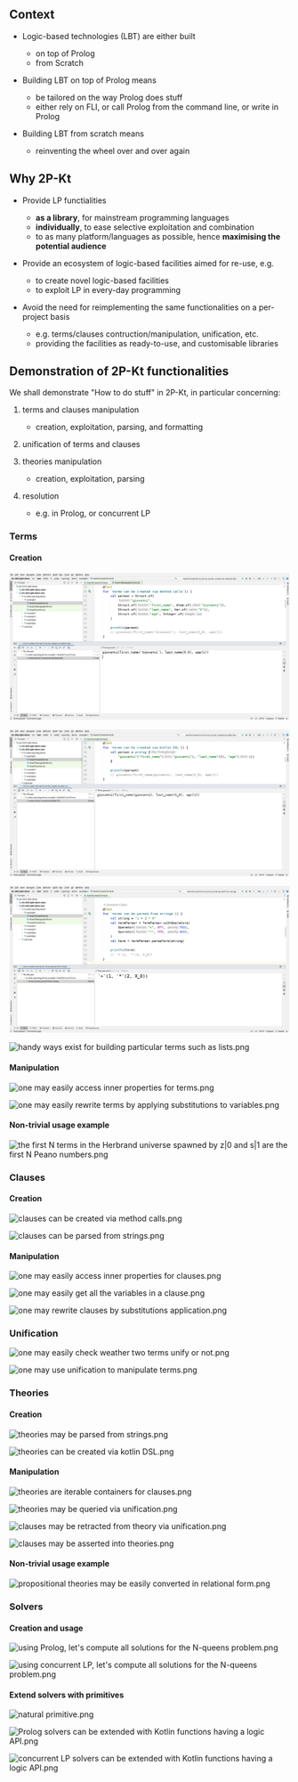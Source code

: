 ## Context

- Logic-based technologies (LBT) are either built
    * on top of Prolog
    * from Scratch

- Building LBT on top of Prolog means
    * be tailored on the way Prolog does stuff
    * either rely on FLI, or call Prolog from the command line, or write in Prolog

- Building LBT from scratch means
    * reinventing the wheel over and over again

## Why 2P-Kt

- Provide LP functialities
    * __as a library__, for mainstream programming languages
    * __individually__, to ease selective exploitation and combination
    * to as many platform/languages as possible, hence __maximising the potential audience__ 

- Provide an ecosystem of logic-based facilities aimed for re-use, e.g.
    * to create novel logic-based facilities
    * to exploit LP in every-day programming

- Avoid the need for reimplementing the same functionalities on a per-project basis
    * e.g. terms/clauses contruction/manipulation, unification, etc.
    * providing the facilities as ready-to-use, and customisable libraries

## Demonstration of 2P-Kt functionalities

We shall demonstrate "How to do stuff" in 2P-Kt, in particular concerning:
 
1. terms and clauses manipulation
    - creation, exploitation, parsing, and formatting

2. unification of terms and clauses

3. theories manipulation
    - creation, exploitation, parsing

4. resolution
    - e.g. in Prolog, or concurrent LP

### Terms 

#### Creation

![terms can be created via method calls.png](.img/e1-1.png)

![terms can be created via kotlin DSL.png](.img/e1-2.png)

![terms can be parsed from strings.png](.img/e1-3.png)

![handy ways exist for building particular terms such as lists.png](./img/e1-4.png)

#### Manipulation

![one may easily access inner properties for terms.png](./img/e1-5.png)

![one may easily rewrite terms by applying substitutions to variables.png](./img/e1-6.png)

#### Non-trivial usage example

![the first N terms in the Herbrand universe spawned by z|0 and s|1 are the first N Peano numbers.png](./img/e1-7.png)

### Clauses

#### Creation

![clauses can be created via method calls.png](./img/es2-1.png)

![clauses can be parsed from strings.png](./img/es2-2.png)

#### Manipulation

![one may easily access inner properties for clauses.png](./img/es2-3.png)

![one may easily get all the variables in a clause.png](./img/es2-4.png)

![one may rewrite clauses by substitutions application.png](./img/es2-5.png)

### Unification

![one may easily check weather two terms unify or not.png](./img/es3-1.png)

![one may use unification to manipulate terms.png](./img/es3-2.png)

### Theories

#### Creation

![theories may be parsed from strings.png](./img/es4-1.png)

![theories can be created via kotlin DSL.png](./img/es4-2.png)

#### Manipulation

![theories are iterable containers for clauses.png](./img/es4-3.png)

![theories may be queried via unification.png](./img/es4-4.png)

![clauses may be retracted from theory via unification.png](./img/es4-5.png)

![clauses may be asserted into theories.png](./img/es4-6.png)

#### Non-trivial usage example

![propositional theories may be easily converted in relational form.png](./img/es4-7.png)

### Solvers

#### Creation and usage

![using Prolog, let's compute all solutions for the N-queens problem.png](./img/es5-1.png)

![using concurrent LP, let's compute all solutions for the N-queens problem.png](./img/es5-2.png)

#### Extend solvers with primitives

![natural primitive.png](./img/es6-0.png)

![Prolog solvers can be extended with Kotlin functions having a logic API.png](./img/es6-1.png)

![concurrent LP solvers can be extended with Kotlin functions having a logic API.png](./img/es6-2.png)
